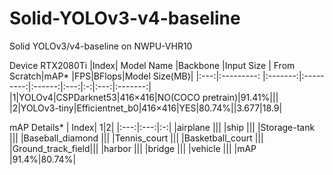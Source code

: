 # Solid-YOLOv3-v4-baseline
Solid YOLOv3/v4-baseline on NWPU-VHR10

Device RTX2080Ti
|Index| Model Name |Backbone |Input Size | From Scratch|mAP* |FPS|BFlops|Model Size(MB)|
|:---:|:---------: |:-------:|:---------:|:------:|:---:|:-:|:---:|:-------:|
|1|YOLOv4|CSPDarknet53|416×416|NO(COCO pretrain)|91.41%|||
|2|YOLOv3-tiny|Efficientnet_b0|416×416|YES|80.74%||3.677|18.9|



mAP Details*
| Index| 1|2|
|:---:|:---:|:-:|
|airplane          |||
|ship              |||
|Storage-tank      |||
|Baseball_diamond  |||
|Tennis_court      |||
|Basketball_court  |||
|Ground_track_field|||
|harbor            |||
|bridge            |||
|vehicle           |||
|mAP               |91.4%|80.74%|
